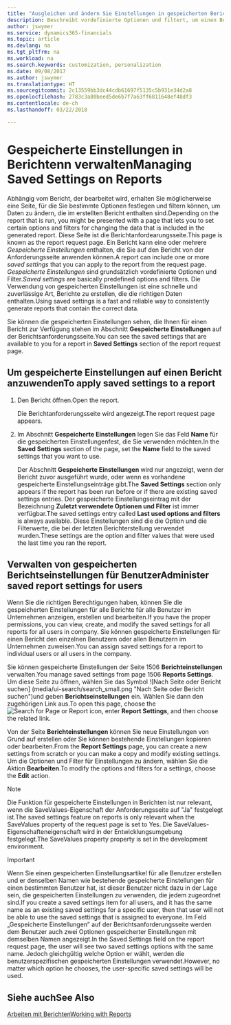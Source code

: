 ```yaml
---
title: "Ausgleichen und ändern Sie Einstellungen in gespeicherten Berichten | Microsoft Docs"
description: Beschreibt vordefinierte Optionen und filtert, um einen Bericht anzupassen und die richtigen Daten zu generieren.
author: jswymer
ms.service: dynamics365-financials
ms.topic: article
ms.devlang: na
ms.tgt_pltfrm: na
ms.workload: na
ms.search.keywords: customization, personalization
ms.date: 09/08/2017
ms.author: jswymer
ms.translationtype: HT
ms.sourcegitcommit: 2c13559bb3dc44cdb61697f5135c5b931e34d2a8
ms.openlocfilehash: 2783c3a80beed5de6b7f7a63ff6811648ef48df3
ms.contentlocale: de-ch
ms.lasthandoff: 03/22/2018

---
```

# <a name="managing-saved-settings-on-reports"></a><span data-ttu-id="65f4b-103">Gespeicherte Einstellungen in Berichtenn verwalten</span><span class="sxs-lookup"><span data-stu-id="65f4b-103">Managing Saved Settings on Reports</span></span>
<span data-ttu-id="65f4b-104">Abhängig vom Bericht, der bearbeitet wird, erhalten Sie möglicherweise eine Seite, für die Sie bestimmte Optionen festlegen und filtern können, um Daten zu ändern, die im erstellten Bericht enthalten sind.</span><span class="sxs-lookup"><span data-stu-id="65f4b-104">Depending on the report that is run, you might be presented with a page that lets you to set certain options and filters for changing the data that is included in the generated report.</span></span> <span data-ttu-id="65f4b-105">Diese Seite ist die Berichtanfordearungsseite.</span><span class="sxs-lookup"><span data-stu-id="65f4b-105">This page is known as the report request page.</span></span> <span data-ttu-id="65f4b-106">Ein Bericht kann eine oder mehrere *Gespeicherte Einstellungen* enthalten, die Sie auf den Bericht von der Anforderungsseite anwenden können.</span><span class="sxs-lookup"><span data-stu-id="65f4b-106">A report can include one or more *saved settings* that you can apply to the report from the request page.</span></span> <span data-ttu-id="65f4b-107">*Gespeicherte Einstellungen* sind grundsätzlich vordefinierte Optionen und Filter.</span><span class="sxs-lookup"><span data-stu-id="65f4b-107">*Saved settings* are basically predefined options and filters.</span></span> <span data-ttu-id="65f4b-108">Die Verwendung von gespeicherten Einstellungen ist eine schnelle und zuverlässige Art, Berichte zu erstellen, die die richtigen Daten enthalten.</span><span class="sxs-lookup"><span data-stu-id="65f4b-108">Using saved settings is a fast and reliable way to consistently generate reports that contain the correct data.</span></span>

<span data-ttu-id="65f4b-109">Sie können die gespeicherten Einstellungen sehen, die Ihnen für einen Bericht zur Verfügung stehen im Abschnitt **Gespeicherte Einstellungen** auf der Berichtsanforderungsseite.</span><span class="sxs-lookup"><span data-stu-id="65f4b-109">You can see the saved settings that are available to you for a report in **Saved Settings** section of the report request page.</span></span>  

## <a name="to-apply-saved-settings-to-a-report"></a><span data-ttu-id="65f4b-110">Um gespeicherte Einstellungen auf einen Bericht anzuwenden</span><span class="sxs-lookup"><span data-stu-id="65f4b-110">To apply saved settings to a report</span></span>
1. <span data-ttu-id="65f4b-111">Den Bericht öffnen.</span><span class="sxs-lookup"><span data-stu-id="65f4b-111">Open the report.</span></span>

   <span data-ttu-id="65f4b-112">Die Berichtanforderungsseite wird angezeigt.</span><span class="sxs-lookup"><span data-stu-id="65f4b-112">The report request page appears.</span></span>    
2. <span data-ttu-id="65f4b-113">Im Abschnitt **Gespeicherte Einstellungen** legen Sie das Feld **Name** für die gespeicherten Einstellungenfest, die Sie verwenden möchten.</span><span class="sxs-lookup"><span data-stu-id="65f4b-113">In the **Saved Settings** section of the page, set the **Name** field  to the saved settings that you want to use.</span></span>

   <span data-ttu-id="65f4b-114">Der Abschnitt **Gespeicherte Einstellungen** wird nur angezeigt, wenn der Bericht zuvor ausgeführt wurde, oder wenn es vorhandene gespeicherte Einstellungseinträge gibt.</span><span class="sxs-lookup"><span data-stu-id="65f4b-114">The **Saved Settings** section only appears if the report has been run before or if there are existing saved settings entries.</span></span> <span data-ttu-id="65f4b-115">Der gespeicherte Einstellungseintrag mit der Bezeichnung **Zuletzt verwendete Optionen und Filter** ist immer verfügbar.</span><span class="sxs-lookup"><span data-stu-id="65f4b-115">The saved settings entry called **Last used options and filters** is always available.</span></span> <span data-ttu-id="65f4b-116">Diese Einstellungen sind die die Option und die Filterwerte, die bei der letzten Berichterstellung verwendet wurden.</span><span class="sxs-lookup"><span data-stu-id="65f4b-116">These settings are the option and filter values that were used the last time you ran the report.</span></span>

## <a name="administer-saved-report-settings-for-users"></a><span data-ttu-id="65f4b-117">Verwalten von gespeicherten Berichtseinstellungen für Benutzer</span><span class="sxs-lookup"><span data-stu-id="65f4b-117">Administer saved report settings for users</span></span>
<span data-ttu-id="65f4b-118">Wenn Sie die richtigen Berechtigungen haben, können Sie die gespeicherten Einstellungen für alle Berichte für alle Benutzer im Unternehmen anzeigen, erstellen und bearbeiten.</span><span class="sxs-lookup"><span data-stu-id="65f4b-118">If you have the proper permissions, you can view, create, and modify the saved settings for all reports for all users in company.</span></span> <span data-ttu-id="65f4b-119">Sie können gespeicherte Einstellungen für einen Bericht den einzelnen Benutzern oder allen Benutzern im Unternehmen zuweisen.</span><span class="sxs-lookup"><span data-stu-id="65f4b-119">You can assign saved settings for a report to individual users or all users in the company.</span></span>

<span data-ttu-id="65f4b-120">Sie können gespeicherte Einstellungen der Seite 1506 **Berichteinstellungen** verwalten.</span><span class="sxs-lookup"><span data-stu-id="65f4b-120">You manage saved settings from page 1506 **Reports Settings**.</span></span> <span data-ttu-id="65f4b-121">Um diese Seite zu öffnen, wählen Sie das Symbol ![Nach Seite oder Bericht suchen] (media/ui-search/search_small.png "Nach Seite oder Bericht suchen")und geben **Berichtseinstellungen** ein. Wählen Sie dann den zugehörigen Link aus.</span><span class="sxs-lookup"><span data-stu-id="65f4b-121">To open this page, choose the ![Search for Page or Report](media/ui-search/search_small.png "Search for Page or Report icon") icon, enter **Report Settings**, and then choose the related link.</span></span>

<span data-ttu-id="65f4b-122">Von der Seite **Berichteinstellungen** können Sie neue Einstellungen von Grund auf erstellen oder Sie können bestehende Einstellungen kopieren oder bearbeiten.</span><span class="sxs-lookup"><span data-stu-id="65f4b-122">From the **Report Settings** page, you can create a new settings from scratch or you can make a copy and modify existing settings.</span></span> <span data-ttu-id="65f4b-123">Um die Optionen und Filter für Einstellungen zu ändern, wählen Sie die Aktion **Bearbeiten**.</span><span class="sxs-lookup"><span data-stu-id="65f4b-123">To modify the options and filters for a settings, choose the **Edit** action.</span></span>

> [!NOTE]
> <span data-ttu-id="65f4b-124">Die Funktion für gespeicherte Einstellungen in Berichten ist nur relevant, wenn die SaveValues-Eigenschaft der Anforderungsseite auf "Ja" festgelegt ist.</span><span class="sxs-lookup"><span data-stu-id="65f4b-124">The saved settings feature on reports is only relevant when the SaveValues property of the request page is set to Yes.</span></span> <span data-ttu-id="65f4b-125">Die SaveValues-Eigenschafteneigenschaft wird in der Entwicklungsumgebung festgelegt.</span><span class="sxs-lookup"><span data-stu-id="65f4b-125">The SaveValues property property is set in the development environment.</span></span>  

> [!Important]
> <span data-ttu-id="65f4b-126">Wenn Sie einen gespeicherten Einstellungsartikel für alle Benutzer erstellen und er denselben Namen wie bestehende gespeicherte Einstellungen für einen bestimmten Benutzer hat, ist dieser Benutzer nicht dazu in der Lage sein, die gespeicherten Einstellungen zu verwenden, die jedem zugeordnet sind.</span><span class="sxs-lookup"><span data-stu-id="65f4b-126">If you create a saved settings item for all users, and it has the same name as an existing saved settings for a specific user, then that user will not be able to use the saved settings that is assigned to everyone.</span></span>  <span data-ttu-id="65f4b-127">Im Feld „Gespeicherte Einstellungen” auf der Berichtsanforderungsseite werden dem Benutzer auch zwei Optionen gespeicherter Einstellungen mit demselben Namen angezeigt.</span><span class="sxs-lookup"><span data-stu-id="65f4b-127">In the Saved Settings field on the report request page, the user will see two saved settings options with the same name.</span></span> <span data-ttu-id="65f4b-128">Jedoch gleichgültig welche Option er wählt, werden die benutzerspezifischen gespeicherten Einstellungen verwendet.</span><span class="sxs-lookup"><span data-stu-id="65f4b-128">However, no matter which option he chooses, the user-specific saved settings will be used.</span></span>

## <a name="see-also"></a><span data-ttu-id="65f4b-129">Siehe auch</span><span class="sxs-lookup"><span data-stu-id="65f4b-129">See Also</span></span>
[<span data-ttu-id="65f4b-130">Arbeiten mit Berichten</span><span class="sxs-lookup"><span data-stu-id="65f4b-130">Working with Reports</span></span>](ui-work-report.md)  


